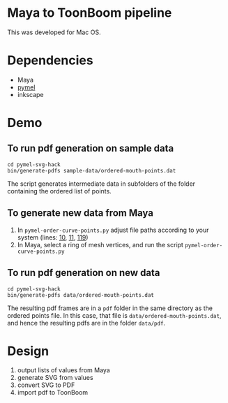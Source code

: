 # Maya to ToonBoom pipeline

This was developed for Mac OS.

# Dependencies

* Maya
* [pymel](https://github.com/LumaPictures/pymel/releases)
* inkscape

# Demo

## To run pdf generation on sample data

    cd pymel-svg-hack
    bin/generate-pdfs sample-data/ordered-mouth-points.dat


The script generates intermediate data in subfolders of the
folder containing the ordered list of points.

## To generate new data from Maya

1. In `pymel-order-curve-points.py` adjust file paths according to your system (lines: [10](https://github.com/scottgwald/pymel-svg-hack/blob/master/pymel-order-curve-points.py#L10), [11](https://github.com/scottgwald/pymel-svg-hack/blob/master/pymel-order-curve-points.py#L11), [119](https://github.com/scottgwald/pymel-svg-hack/blob/master/pymel-order-curve-points.py#L119))
2. In Maya, select a ring of mesh vertices, and run the script `pymel-order-curve-points.py`

## To run pdf generation on new data

    cd pymel-svg-hack
    bin/generate-pdfs data/ordered-mouth-points.dat

The resulting pdf frames are in a `pdf` folder in the same directory as the ordered points file.
In this case, that file is `data/ordered-mouth-points.dat`, and hence the resulting pdfs
are in the folder `data/pdf`.

# Design

1. output lists of values from Maya
2. generate SVG from values
3. convert SVG to PDF
4. import pdf to ToonBoom
